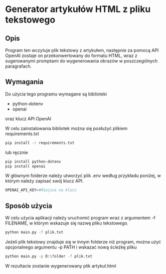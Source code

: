 # Generator artykułów HTML z pliku tekstowego

## Opis
Program ten wczytuje plik tekstowy z artykułem, następnie za pomocą API OpenAI zostaje on przekonwertowany do formatu HTML, wraz z sugerowanymi promptami do wygenerowania obrazów w poszczególnych paragrafach. 

## Wymagania
Do użycia tego programu wymagane są biblioteki 
- python-dotenv
- openai

oraz klucz API OpenAI

W celu zainstalowania bibliotek można się posłużyć plikiem requirements.txt
```bash
pip install -r requirements.txt
```
lub ręcznie
```bash
pip install python-dotenv
pip install openai
```

W głównym folderze należy utworzyć plik .env według przykładu poniżej, w którym należy zapisać swój klucz API.
```python
OPENAI_API_KEY=#Miejsce na klucz
```

## Sposób użycia
W celu użycia aplikacji należy uruchomić program wraz z argumentem -f FILENAME, w którym wskazuje się nazwę pliku tekstowego.
```bash
python main.py -f plik.txt
```
Jeżeli plik tekstowy znajduje się w innym folderze niż program, można użyć opcjonalnego argumentu -p PATH i wskazać nową ścieżkę pliku
```bash
python main.py -p D:\folder -f plik.txt
```
W rezultacie zostanie wygenerowany plik artykul.html